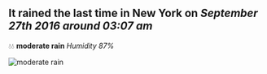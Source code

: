 ## It rained the last time in New York on *September 27th 2016 around 03:07 am*
💧💧  **moderate rain** *Humidity 87%*

![moderate rain](http://openweathermap.org/img/w/10n.png)

